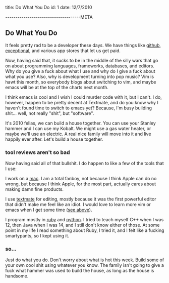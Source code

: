 title: Do What You Do
id: 1
date: 12/7/2010

-------------------------------------META

Do What You Do
------------------

It feels pretty rad to be a developer these days. We have things like [github](http://github.com), [exceptional](http://www.getexceptional.com/), and various app stores that let us get paid.

Now, having said that, it sucks to be in the middle of the silly wars that go on about programming languages, frameworks, databases, and editors. Why do you give a fuck about what I use and why do I give a fuck about what you use? Also, why is development turning into pop music? Vim is hawt this month, so everybody blogs about switching to vim, and maybe emacs will be at the top of the charts next month.

I think emacs is cool and I wish I could murder code with it, but I can't. I do, however, happen to be pretty decent at Textmate, and do you know why I haven't found time to switch to emacs yet? Because, <span id='busy'>I'm busy building shit...</span> well, not really "shit", but "software".

It's 2010 fellas, we can build a house together. You can use your Stanley hammer and I can use my Kobalt. We might use a gas water heater, or maybe we'll use an electric. A real nice family will move into it and live happily ever after. Let's build a house together.

### tool reviews aren't so bad

Now having said all of that bullshit. I do happen to like a few of the tools that I use:

I work on a [mac](http://www.apple.com/macbookpro/). I am a total fanboy, not because I think Apple can do no wrong, but because I think Apple, for the most part, actually cares about making damn fine products.

I use [textmate](http://macromates.com/) for editing, mostly because it was the first powerful editor that didn't make me feel like an idiot. I would love to learn more vim or emacs when I get some time (<a href="#" id='see-above'>see above</a>).

I program mostly in [ruby](http://tryruby.org/) and [python](http://www.python.org/). I tried to teach myself C++ when I was 12, then Java when I was 14, and I still don't know either of those. At some point in my life I read something about Ruby, I tried it, and I felt like a fucking smartypants, so I kept using it.

### so...

Just do what you do. Don't worry about what is hot this week. Build some of your own cool shit using whatever you know. The family isn't going to give a fuck what hammer was used to build the house, as long as the house is handsome.


